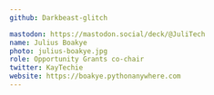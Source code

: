 ```yaml
---
github: Darkbeast-glitch

mastodon: https://mastodon.social/deck/@JuliTech
name: Julius Boakye
photo: julius-boakye.jpg
role: Opportunity Grants co-chair
twitter: KayTechie
website: https://boakye.pythonanywhere.com
---
```

